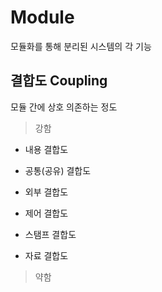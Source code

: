 # Module

모듈화를 통해 분리된 시스템의 각 기능

## 결합도 Coupling

모듈 간에 상호 의존하는 정도

> 강함

- 내용 결합도

- 공통(공유) 결합도

- 외부 결합도

- 제어 결합도

- 스탬프 결합도

- 자료 결합도

> 약함